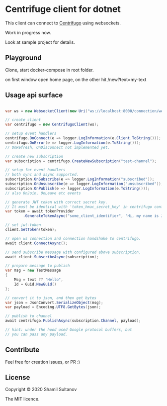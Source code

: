 # Centrifuge client for dotnet

This client can connect to [Centrifugo](https://github.com/centrifugal/centrifugo)
using websockets.

Work in progress now.

Look at sample project for details.

## Playground

Clone, start docker-compose in root folder.

on first window open home page,
on the other hit /new?text=my-text

## Usage api surface

```csharp

var ws = new WebsocketClient(new Uri("ws://localhost:8000/connection/websocket?format=protobuf"));

// create client
var centrifugo = new CentrifugoClient(ws);

// setup event handlers
centrifugo.OnConnect(e => logger.LogInformation(e.Client.ToString()));
centrifugo.OnError(e => logger.LogInformation(e.ToString()));
// OnRefresh, OnDisconnect not implemented yet.

// create new subscription
var subscription = centrifugo.CreateNewSubscription("test-channel");

// setup for event handlers
// both sync and async supported.
subscription.OnSubscribe(e => logger.LogInformation("subscribed"));
subscription.OnUnsubscribe(e => logger.LogInformation("unsubscribed"));
subscription.OnPublish(e => logger.LogInformation(e.ToString()));
// also OnJoin, OnLeave etc events

// generate JWT token with correct secret key.
// It must be identical with 'token_hmac_secret_key' in centrifugo configuration.
var token = await tokenProvider
        .GenerateTokenAsync("some_client_identifier", "Hi, my name is Jack");

// set jwt-token
client.SetToken(token);

// open ws connection and connection handshake to centrifugo.
await client.ConnectAsync();

// send subscribe message with configured above subscription.
await client.SubscribeAsync(subscription);

// prepare message to publish
var msg = new TestMessage
{
    Msg = text ?? "Hello",
    Id = Guid.NewGuid()
};

// convert it to json, and then get bytes
var json = JsonConvert.SerializeObject(msg);
var payload = Encoding.UTF8.GetBytes(json);

// publish to channel
await centrifugo.PublishAsync(subscription.Channel, payload);

// hint: under the hood used Google protocol buffers, but 
// you can pass any payload.

```

## Contribute

Feel free for creation issues, or PR :)

## License

Copyright © 2020 Shamil Sultanov

The MIT licence.